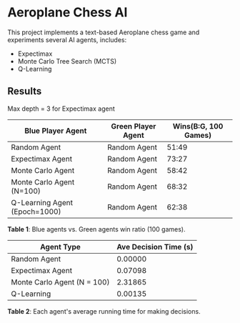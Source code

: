 # Aeroplane Chess AI

This project implements a text-based Aeroplane chess game and experiments several AI agents, includes:
* Expectimax
* Monte Carlo Tree Search (MCTS)
* Q-Learning



## Results
Max depth = 3 for Expectimax agent

| **Blue Player Agent**          |**Green Player Agent**|**Wins(B:G, 100 Games)**|
| -------------------------------|----------------------|------------------------|
| Random Agent                   | Random Agent         | 51:49                  |
| Expectimax Agent               | Random Agent         | 73:27                  |
| Monte Carlo Agent              | Random Agent         | 58:42                  |
| Monte Carlo Agent (N=100)      | Random Agent         | 68:32                  |
| Q-Learning Agent (Epoch=1000)  | Random Agent         | 62:38                  |
**Table 1**: Blue agents vs. Green agents win ratio (100 games).


|**Agent Type**                |**Ave Decision Time (s)**|
|------------------------------|-------------------------|
| Random Agent                 | 0.00000                 |
| Expectimax Agent             | 0.07098                 |
| Monte Carlo Agent (N = 100)  | 2.31865                 |
| Q-Learning                   | 0.00135                 |
**Table 2**: Each agent's average running time for making decisions.




